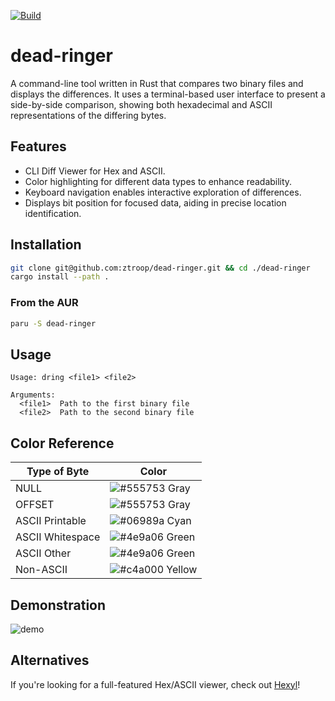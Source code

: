 [![Build](https://github.com/ztroop/dead-ringer/actions/workflows/build.yml/badge.svg)](https://github.com/ztroop/dead-ringer/actions/workflows/build.yml)

# dead-ringer

A command-line tool written in Rust that compares two binary files and displays the differences. It uses a terminal-based user interface to present a side-by-side comparison, showing both hexadecimal and ASCII representations of the differing bytes.

## Features

- CLI Diff Viewer for Hex and ASCII.
- Color highlighting for different data types to enhance readability.
- Keyboard navigation enables interactive exploration of differences.
- Displays bit position for focused data, aiding in precise location identification.

## Installation

```sh
git clone git@github.com:ztroop/dead-ringer.git && cd ./dead-ringer
cargo install --path .
```

### From the AUR

```sh
paru -S dead-ringer
```

## Usage

```
Usage: dring <file1> <file2>

Arguments:
  <file1>  Path to the first binary file
  <file2>  Path to the second binary file
```

## Color Reference

|Type of Byte|Color|
|---|---|
|NULL|![#555753](https://placehold.co/10x10/555753/555753.png) Gray|
|OFFSET|![#555753](https://placehold.co/10x10/555753/555753.png) Gray|
|ASCII Printable|![#06989a](https://placehold.co/10x10/06989a/06989a.png) Cyan|
|ASCII Whitespace|![#4e9a06](https://placehold.co/10x10/4e9a06/4e9a06.png) Green|
|ASCII Other|![#4e9a06](https://placehold.co/10x10/4e9a06/4e9a06.png) Green|
|Non-ASCII|![#c4a000](https://placehold.co/10x10/c4a000/c4a000.png) Yellow|

## Demonstration

![demo](./assets/demo.png)

## Alternatives

If you're looking for a full-featured Hex/ASCII viewer, check out [Hexyl](https://github.com/sharkdp/hexyl)!
